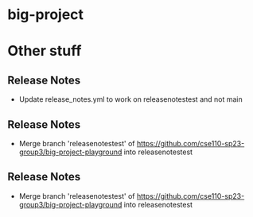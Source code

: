 # big-project

<!-- RELEASE_NOTES -->

# Other stuff


## Release Notes

 - Update release_notes.yml to work on releasenotestest and not main


## Release Notes

 - Merge branch 'releasenotestest' of https://github.com/cse110-sp23-group3/big-project-playground into releasenotestest


## Release Notes

 - Merge branch 'releasenotestest' of https://github.com/cse110-sp23-group3/big-project-playground into releasenotestest
